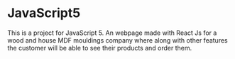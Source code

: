 # JavaScript5
This is a project for JavaScript 5. An webpage made with React Js for a wood and house MDF mouldings company where along with other features the customer will be able to see their products and order them.
